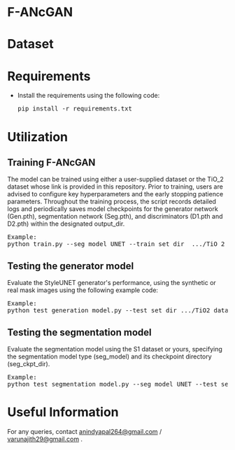 # F-ANcGAN
 

# Dataset

# Requirements
- Install the requirements using the following code:
  <pre>pip install -r requirements.txt</pre>
# Utilization
## Training F-ANcGAN
The model can be trained using either a user-supplied dataset or the TiO_2 dataset whose link is provided in this repository. Prior to training, users are advised to configure key hyperparameters and the early stopping patience parameters. Throughout the training process, the script records detailed logs and periodically saves model checkpoints for the  generator network (Gen.pth), segmentation network (Seg.pth), and discriminators (D1.pth and D2.pth) within the designated output_dir.
<pre>Example:
python train.py --seg_model UNET --train_set_dir  .../TiO_2 dataset/train  --lr 0.0001 --p_vanilla 0.2 --p_diff 0.2 --patience 500 --output_dir tmp/</pre>
## Testing the generator model
Evaluate the StyleUNET generator's performance, using the synthetic or real mask images using the following example code:
<pre>Example:
python test_generation_model.py --test_set_dir .../TiO2 dataset/test/ --gen_ckpt_dir .../SAGE-GAN_checkpoints/UNET_model/S1 dataset/Gen.pth --output_dir tmp/</pre>
## Testing the segmentation model
Evaluate the segmentation model using the S1 dataset or yours, specifying the segmentation model type (seg_model) and its checkpoint directory (seg_ckpt_dir).
<pre>Example:
python test_segmentation_model.py --seg_model UNET --test_set_dir .../TiO_2 dataset/test --seg_ckpt_dir .../SAGE-GAN_checkpoints/UNET_model/S1 dataset/Seg.pth --output_dir tmp/</pre>
# Useful Information
For any queries, contact anindyapal264@gmail.com / varunajith29@gmail.com .
